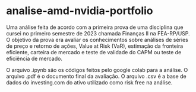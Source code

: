 # analise-amd-nvidia-portfolio
Uma análise feita de acordo com a primeira prova de uma disciplina que cursei no primeiro semestre de 2023 chamada Finanças II na FEA-RP/USP.
O objetivo da prova era avaliar os conhecimentos sobre análises de séries de preço e retorno de ações, Value at Risk (VaR), estimação da fronteira eficiente, carteira de mercado e teste de validade do CAPM ou teste de eficiência de mercado.

O arquivo .ipynb são os códigos feitos pelo google colab para a análise. O arquivo .pdf é o documento final da avaliação. O arquivo .csv é a base de dados do investing.com do ativo utilizado como risk free na análise.
